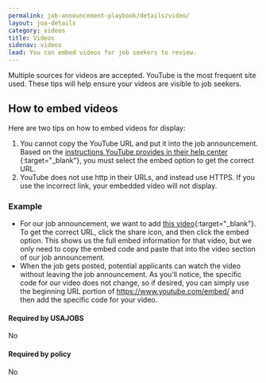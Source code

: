 ```yaml
---
permalink: job-announcement-playbook/details/video/
layout: joa-details
category: videos
title: Videos
sidenav: videos
lead: You can embed videos for job seekers to review.
---
```

Multiple sources for videos are accepted. YouTube is the most frequent site used. These tips will help ensure your videos are visible to job seekers.  

## How to embed videos 

Here are two tips on how to embed videos for display: 

1. You cannot copy the YouTube URL and put it into the job announcement. Based on the [instructions YouTube provides in their help center ](https://support.google.com/youtube/answer/171780?hl=en/){:target="\_blank"}, you must select the embed option to get the correct URL.
2. YouTube does not use http in their URLs, and instead use HTTPS. If you use the incorrect link, your embedded video will not display.

### Example 

* For our job announcement, we want to add [this video](https://www.youtube.com/embed/Gih8-cwTCQU/){:target="\_blank"}. To get the correct URL, click the share icon, and then click the embed option. This shows us the full embed information for that video, but we only need to copy the embed code and paste that into the video section of our job announcement. 
* When the job gets posted, potential applicants can watch the video without leaving the job announcement. As you’ll notice, the specific code for our video does not change, so if desired, you can simply use the beginning URL portion of https://www.youtube.com/embed/ and then add the specific code for your video. 

<div class="usajobs-recruitment-joa-playbook-details__container">
<div class="usajobs-recruitment-joa-playbook-details__required-by-usajobs">
  <h4>Required by USAJOBS</h4>
  <p>No</p>
</div>
<div class="usajobs-recruitment-joa-playbook-details__required-by-policy">
  <h4>Required by policy</h4>
  <p>No</p>
</div>
</div>


